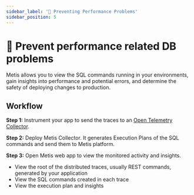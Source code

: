 ```yaml
---
sidebar_label: '🚨 Preventing Performance Problems'
sidebar_position: 5
---
```


# 🚨 Prevent performance related DB problems

Metis allows you to view the SQL commands running in your environments, gain insights into performance and potential errors, and determine the safety of deploying changes to production.

## Workflow

**Step 1:** Instrument your app to send the traces to an [Open Telemetry Collector](https://opentelemetry.io/docs/collector/). 

**Step 2:** Deploy Metis Collector. It generates Execution Plans of the SQL commands and send them to Metis platform. 

**Step 3:** Open Metis web app to view the monitored activity and insights. 

- View the root of the distributed traces, usually REST commands, generated by your application
- View the SQL commands created in each trace
- View the execution plan and insights

